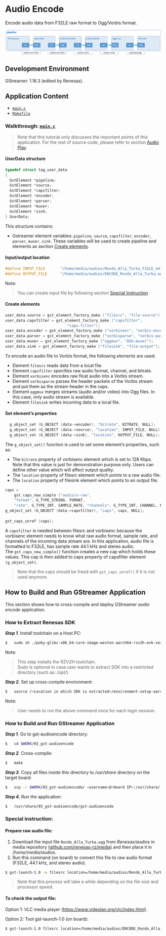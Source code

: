 # Audio Encode

Encode audio data from F32LE raw format to Ogg/Vorbis format.

![Figure audio encode pipeline](figure.png)

## Development Environment

GStreamer: 1.16.3 (edited by Renesas).

## Application Content

+ [`main.c`](main.c)
+ [`Makefile`](Makefile)

### Walkthrough: [`main.c`](main.c)
>Note that this tutorial only discusses the important points of this application. For the rest of source code, please refer to section [Audio Play](../01_gst-audioplay/README.md).

#### UserData structure
```c
typedef struct tag_user_data
{
  GstElement *pipeline;
  GstElement *source;
  GstElement *capsfilter;
  GstElement *encoder;
  GstElement *parser;
  GstElement *muxer;
  GstElement *sink;
} UserData;
```
This structure contains:
- Gstreamer element variables: `pipeline`, `source`, `capsfilter`, `encoder`, `parser`, `muxer`, `sink`. These variables will be used to create pipeline and elements as section [Create elements](#create-elements).

#### Input/output location
```c
#define INPUT_FILE       "/home/media/audios/Rondo_Alla_Turka_F32LE_44100_stereo.raw"
#define OUTPUT_FILE      "/home/media/audios/ENCODE_Rondo_Alla_Turka.ogg"
```
Note:
> You can create input file by following section [Special Instruction](#special-instruction)
#### Create elements
```c
user_data.source = gst_element_factory_make ("filesrc", "file-source");
user_data.capsfilter = gst_element_factory_make ("capsfilter",
                            "caps-filter");
user_data.encoder = gst_element_factory_make ("vorbisenc", "vorbis-encoder");
user_data.parser = gst_element_factory_make ("vorbisparse", "vorbis-parser");
user_data.muxer = gst_element_factory_make ("oggmux", "OGG-muxer");
user_data.sink = gst_element_factory_make ("filesink", "file-output");
```
To encode an audio file to Vorbis format, the following elements are used:
-	 Element `filesrc` reads data from a local file.
-	 Element `capsfilter` specifies raw audio format, channel, and bitrate.
-	 Element `vorbisenc` encodes raw float audio into a Vorbis stream.
-	 Element `vorbisparse` parses the header packets of the Vorbis stream and put them as the stream header in the caps.
-	 Element `oggmux` merges streams (audio and/or video) into Ogg files. In this case, only audio stream is available.
-	 Element `filesink` writes incoming data to a local file.

#### Set element’s properties
```c
  g_object_set (G_OBJECT (data->encoder), "bitrate", BITRATE, NULL);
  g_object_set (G_OBJECT (data->source), "location", INPUT_FILE, NULL);
  g_object_set (G_OBJECT (data->sink), "location", OUTPUT_FILE, NULL);
```
The `g_object_set()` function is used to set some element’s properties, such as:
-	 The `bitrate` property of vorbisenc element which is set to 128 Kbps. Note that this value is just for demonstration purpose only. Users can define other value which will affect output quality.
-	 The `location` property of filesrc element which points to a raw audio file.
-	 The `location` property of filesink element which points to an output file.
```c
caps =
    gst_caps_new_simple ("audio/x-raw",
    "format", G_TYPE_STRING, FORMAT,
    "rate", G_TYPE_INT, SAMPLE_RATE, "channels", G_TYPE_INT, CHANNEL, NULL);
g_object_set (G_OBJECT (data->capsfilter), "caps", caps, NULL);

gst_caps_unref (caps);
```
A `capsfilter` is needed between filesrc and vorbisenc because the vorbisenc element needs to know what raw audio format, sample rate, and channels of the incoming data stream are. In this application, audio file is formatted to F32LE, has sample rate 44.1 kHz and stereo audio.\
The `gst_caps_new_simple()` function creates a new cap which holds these values. This cap is then added to caps property of capsfilter element `(g_object_set)`.
>Note that the caps should be freed with `gst_caps_unref()` if it is not used anymore.

## How to Build and Run GStreamer Application

This section shows how to cross-compile and deploy GStreamer _audio encode_ application.

### How to Extract Renesas SDK
***Step 1***. Install toolchain on a Host PC:
```sh
$   sudo sh ./poky-glibc-x86_64-core-image-weston-aarch64-rzv2h-evk-ver1-toolchain-*.sh
```
Note:
> This step installs the RZV2H toolchain.\
> Sudo is optional in case user wants to extract SDK into a restricted directory (such as: _/opt/_)

***Step 2***. Set up cross-compile environment:
```sh
$   source /<Location in which SDK is extracted>/environment-setup-aarch64-poky-linux
```
Note:
>User needs to run the above command once for each login session.

### How to Build and Run GStreamer Application

***Step 1***. Go to gst-audioencode directory:
```sh
$   cd $WORK/03_gst-audioencode
```
***Step 2***. Cross-compile:
```sh
$   make
```
***Step 3***. Copy all files inside this directory to _/usr/share_ directory on the target board:
```sh
$   scp -r $WORK/03_gst-audioencode/ <username>@<board IP>:/usr/share/
```
***Step 4***. Run the application:
```sh
$   /usr/share/03_gst-audioencode/gst-audioencode
```
### Special instruction:
#### Prepare raw audio file:
1. Download the input file `Rondo_Alla_Turka.ogg` from _Renesas/audios_ in media repository [(github.com/renesas-rz/media)](https://github.com/renesas-rz/media) and then place it in _/home/media/audios_.
2. Run this command (on board) to convert this file to raw audio format (F32LE, 44.1 kHz, and stereo audio).
```sh
$ gst-launch-1.0 -e filesrc location=/home/media/audios/Rondo_Alla_Turka.ogg ! oggdemux ! vorbisdec ! audio/x-raw, format=F32LE, rate=44100, channels=2 ! filesink location=/home/media/audios/Rondo_Alla_Turka_F32LE_44100_stereo.raw
```
>Note that this process will take a while depending on the file size and processor speed.
#### To check the output file:

Option 1: VLC media player (https://www.videolan.org/vlc/index.html).

Option 2: Tool gst-launch-1.0 (on board):
```sh
$ gst-launch-1.0 filesrc location=/home/media/audios/ENCODE_Rondo_Alla_Turka.ogg ! oggdemux ! vorbisdec ! audioconvert ! audio/x-raw, format=S16LE ! alsasink
```
